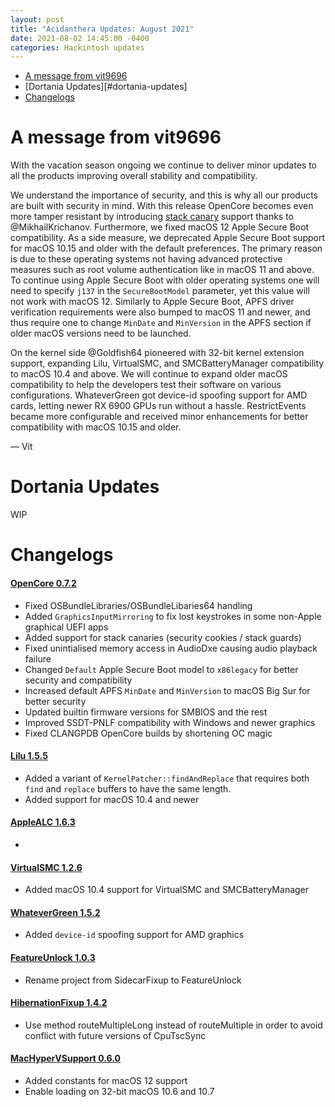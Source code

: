 ```yaml
---
layout: post
title: "Acidanthera Updates: August 2021"
date: 2021-08-02 14:45:00 -0400
categories: Hackintosh updates
---
```


* [A message from vit9696](#a-message-from-vit9696)
* [Dortania Updates][#dortania-updates]
* [Changelogs](#changelogs)

# A message from vit9696

With the vacation season ongoing we continue to deliver minor updates to all the products improving overall stability and compatibility.

We understand the importance of security, and this is why all our products are built with security in mind. With this release OpenCore becomes even more tamper resistant by introducing [stack canary](https://en.wikipedia.org/wiki/Buffer_overflow_protection) support thanks to @MikhailKrichanov. Furthermore, we fixed macOS 12 Apple Secure Boot compatibility. As a side measure, we deprecated Apple Secure Boot support for macOS 10.15 and older with the default preferences. The primary reason is due to these operating systems not having advanced protective measures such as root volume authentication like in macOS 11 and above. To continue using Apple Secure Boot with older operating systems one will need to specify `j137` in the `SecureBootModel` parameter, yet this value will not work with macOS 12. Similarly to Apple Secure Boot, APFS driver verification requirements were also bumped to macOS 11 and newer, and thus require one to change `MinDate` and `MinVersion` in the APFS section if older macOS versions need to be launched.

On the kernel side @Goldfish64 pioneered with 32-bit kernel extension support, expanding Lilu, VirtualSMC, and SMCBatteryManager compatibility to macOS 10.4 and above. We will continue to expand older macOS compatibility to help the developers test their software on various configurations. WhateverGreen got device-id spoofing support for AMD cards, letting newer RX 6900 GPUs run without a hassle. RestrictEvents became more configurable and received minor enhancements for better compatibility with macOS 10.15 and older.

— Vit

# Dortania Updates

WIP

# Changelogs

#### [OpenCore 0.7.2](https://github.com/acidanthera/OpenCorePkg/releases)

* Fixed OSBundleLibraries/OSBundleLibaries64 handling
* Added `GraphicsInputMirroring` to fix lost keystrokes in some non-Apple graphical UEFI apps
* Added support for stack canaries (security cookies / stack guards)
* Fixed unintialised memory access in AudioDxe causing audio playback failure
* Changed `Default` Apple Secure Boot model to `x86legacy` for better security and compatibility
* Increased default APFS `MinDate` and `MinVersion` to macOS Big Sur for better security
* Updated builtin firmware versions for SMBIOS and the rest
* Improved SSDT-PNLF compatibility with Windows and newer graphics
* Fixed CLANGPDB OpenCore builds by shortening OC magic

#### [Lilu 1.5.5](https://github.com/acidanthera/Lilu/releases)

* Added a variant of `KernelPatcher::findAndReplace` that requires both `find` and `replace` buffers to have the same length.
* Added support for macOS 10.4 and newer

#### [AppleALC 1.6.3](https://github.com/acidanthera/AppleALC/releases)

*

#### [VirtualSMC 1.2.6](https://github.com/acidanthera/VirtualSMC/releases)

* Added macOS 10.4 support for VirtualSMC and SMCBatteryManager

#### [WhateverGreen 1.5.2](https://github.com/acidanthera/WhateverGreen/releases)

* Added `device-id` spoofing support for AMD graphics

#### [FeatureUnlock 1.0.3](https://github.com/acidanthera/FeatureUnlock/releases)

* Rename project from SidecarFixup to FeatureUnlock

#### [HibernationFixup 1.4.2](https://github.com/acidanthera/HibernationFixup/releases)

* Use method routeMultipleLong instead of routeMultiple in order to avoid conflict with future versions of CpuTscSync

#### [MacHyperVSupport 0.6.0](https://github.com/acidanthera/MacHyperVSupport/releases)

* Added constants for macOS 12 support
* Enable loading on 32-bit macOS 10.6 and 10.7
